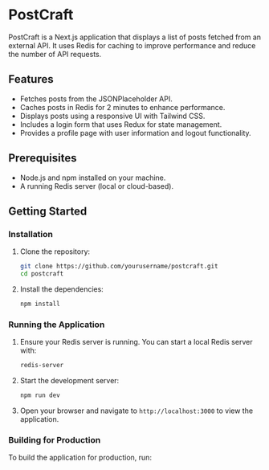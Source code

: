 # PostCraft

PostCraft is a Next.js application that displays a list of posts fetched from an external API. It uses Redis for caching to improve performance and reduce the number of API requests.

## Features

- Fetches posts from the JSONPlaceholder API.
- Caches posts in Redis for 2 minutes to enhance performance.
- Displays posts using a responsive UI with Tailwind CSS.
- Includes a login form that uses Redux for state management.
- Provides a profile page with user information and logout functionality.

## Prerequisites

- Node.js and npm installed on your machine.
- A running Redis server (local or cloud-based).

## Getting Started

### Installation

1. Clone the repository:

   ```bash
   git clone https://github.com/yourusername/postcraft.git
   cd postcraft
   ```

2. Install the dependencies:

   ```bash
   npm install
   ```

### Running the Application

1. Ensure your Redis server is running. You can start a local Redis server with:

   ```bash
   redis-server
   ```

2. Start the development server:

   ```bash
   npm run dev
   ```

3. Open your browser and navigate to `http://localhost:3000` to view the application.

### Building for Production

To build the application for production, run:
